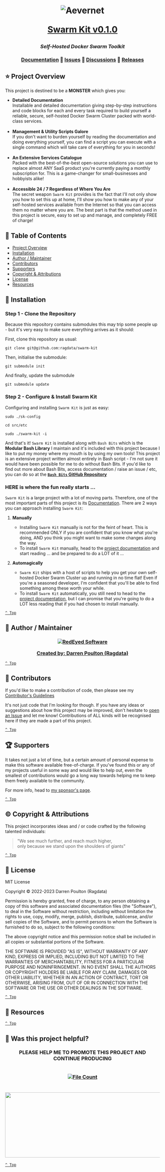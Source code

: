 <h1 align="center">
<img src="https://raw.githubusercontent.com/Ragdata/Ragdata/master/images/logo/banner/SK2-800x400.png" alt="Aevernet">

<a href="https://github.com/aevernet/swarm-kit/releases/tag/v0.1.0">Swarm Kit v0.1.0</a>

</h1>

<h3 align="center"><em>Self-Hosted Docker Swarm Toolkit</em></h3>

<h3 align="center">
<a href="https://github.com/aevernet/swarm-kit/tree/master/docs">Documentation</a>
🔸
<a href="https://github.com/aevernet/swarm-kit/issues">Issues</a>
🔸
<a href="https://github.com/aevernet/swarm-kit/discussions">Discussions</a>
🔸
<a href="https://github.com/aevernet/swarm-kit/releases">Releases</a>
</h3>

<p align="center">
<!-- Uncomment any of the badges below that you think you might like to display on your README -->

[//]: # (<a href="" target="_blank"><img src="https://img.shields.io/github/workflow/status/ragdata/.github/:ci?style=for-the-badge&logo=github" alt="Build"></a>)

[//]: # (&nbsp;)

[//]: # (<a href="" target="_blank"><img src="https://img.shields.io/github/license/ragdata/.github?style=for-the-badge" alt="License"></a>)

[//]: # (&nbsp;)

[//]: # (<a href="" target="_blank"><img src="https://img.shields.io/github/v/release/ragdata/.github?style=for-the-badge&display_name=release&sort=date" alt="Latest Release"></a>)

[//]: # (&nbsp;)

[//]: # (<a href="" target="_blank"><img src="https://img.shields.io/github/release-date/ragdata/.github?style=for-the-badge&display_name=release&sort=date" alt="Latest Release"></a>)

[//]: # (&nbsp;)

[//]: # (<a href="" target="_blank"><img src="https://img.shields.io/github/last-commit/ragdata/.github?style=for-the-badge&display_name=release&sort=date" alt="Latest Release"></a>)

[//]: # (<br>)

[//]: # (<a href="" target="_blank"><img src="https://img.shields.io/github/languages/top/ragdata/.github?style=for-the-badge" alt="Top Language"></a>)

[//]: # (&nbsp;)

[//]: # (<a href="" target="_blank"><img src="https://img.shields.io/github/repo-size/ragdata/.github?style=for-the-badge" alt="Code Size"></a>)

[//]: # (&nbsp;)

[//]: # (<a href="" target="_blank"><img src="https://img.shields.io/github/directory-file-count/ragdata/.github?style=for-the-badge" alt="File Count"></a>)

[//]: # (<br>)

[//]: # (<a href="" target="_blank"><img src="https://img.shields.io/badge/sponsor_this_project-gray?style=for-the-badge&logo=GitHub-Sponsors&logoColor=#white?style=for-the-badge" alt="File Count"></a>)

</p>

## ⭐ Project Overview

This project is destined to be a **MONSTER** which gives you:

- **Detailed Documentation** <br /> Installable and detailed documentation giving step-by-step instructions and code blocks for each and every task required to build yourself a reliable, secure, self-hosted Docker Swarm Cluster packed with world-class services.
<br /><br />
- **Management & Utility Scripts Galore** <br /> If you don't want to burden yourself by reading the documentation and doing everything yourself, you can find a script you can execute with a single command which will take care of everything for you in seconds!
<br /><br />
- **An Extensive Services Catalogue** <br /> Packed with the best-of-the-best open-source solutions you can use to replace almost ANY SaaS product you're currently paying a monthly subscription for.  This is a game-changer for small-businesses and hobbyists alike!
<br /><br />
- **Accessible 24 / 7 Regardless of Where You Are** <br /> The secret weapon `Swarm Kit` provides is the fact that I'll not only show you how to set this up at home, I'll show you how to make any of your self-hosted services available from the Internet so that you can access them no matter where you are.  The best part is that the method used in this project is secure, easy to set up and manage, and completely FREE of charge!

## 📖 Table of Contents

- [Project Overview](#-project-overview)
- [Installation](#-installation)
- [Author / Maintainer](#-author--maintainer)
- [Contributors](#-contributors)
- [Supporters](#-supporters)
- [Copyright & Attributions](#-copyright--attributions)
- [License](#-license)
- [Resources](#-resources)

## 📂 Installation

### Step 1 - Clone the Repository

Because this repository contains submodules this may trip some people up - but it's very easy to make sure everything arrives as it should:

First, clone this repository as usual:

```shell
git clone git@github.com:ragdata/swarm-kit
```

Then, initialise the submodule:

```shell
git submodule init
```

And finally, update the submodule

```shell
git submodule update
```

### Step 2 - Configure & Install Swarm Kit

Configuring and installing `Swarm Kit` is just as easy:

```shell
sudo ./sk-config

cd src/etc

sudo ./swarm-kit -i
```

And that's it!  `Swarm Kit` is installed along with `Bash Bits` which is the **Modular Bash Library** I maintain and it's included with this project because I like to put my money where my mouth is by using my own tools! This project is an extensive project written almost entirely in Bash script - I'm not sure it would have been possible for me to do without Bash Bits. If you'd like to find out more about Bash Bits, access documentation / raise an issue / etc, you can do so at the [**`Bash Bits` GitHub Repository**](https://github.com/ragdata/bash-bits)

### HERE is where the fun really starts ...

`Swarm Kit` is a large project with a lot of moving parts.  Therefore, one of the most important parts of this project is its [Documentation](docs/readme.md).  There are 2 ways you can approach installing `Swarm Kit`:

1. **Manually**
    - Installing `Swarm Kit` manually is not for the feint of heart.  This is recommended ONLY if you are confident that you know what you're doing, AND you think you might want to make some changes along the way.
    - To install `Swarm Kit` manually, head to the [project documentation](docs/readme.md) and start reading ... and be prepared to do a LOT of it ...


2. **Automagically**
    - `Swarm Kit` ships with a host of scripts to help you get your own self-hosted Docker Swarm Cluster up and running in no time flat!  Even if you're a seasoned developer, I'm confident that you'll be able to find something among these worth your while.
    - To install `Swarm Kit` automatically, you still need to head to the [project documentation](docs/readme.md), but I can promise that you're going to do a LOT less reading that if you had chosen to install manually.

[`^ Top`](#-table-of-contents)

## 🚧 Author / Maintainer

<h3 align="center">
<a href="https://github.com/ragdata" target="_blank"><img src="https://raw.githubusercontent.com/Ragdata/Ragdata/master/images/logo/banner/RedEyed-SW-D-800.png" alt="RedEyed Software" />

Created by: Darren Poulton (Ragdata)</a>

</h3>

[`^ Top`](#-table-of-contents)

## 💎 Contributors

If you'd like to make a contribution of code, then please see my [Contributor's Guidelines](.github/CONTRIBUTING.md)

It's not just code that I'm looking for though.  If you have any ideas or suggestions about how this project may be improved, don't hesitate to [open an Issue](https://github.com/aevernet/swarm-kit/issues) and let me know!  Contributions of ALL kinds will be recognised here if they are made a part of this project.

[`^ Top`](#-table-of-contents)

## 🏆 Supporters

It takes not just a lot of time, but a certain amount of personal expense to make this software available free-of-charge.  If you've found this or any of my projects useful in some way and would like to help out, even the smallest of contributions would go a long way towards helping me to keep them freely available to the community.

For more info, head to [my sponsor's page](https://github.com/sponsors/ragdata).

[`^ Top`](#-table-of-contents)


## ©️ Copyright & Attributions

This project incorporates ideas and / or code crafted by the following talented individuals:


> "We see much further, and reach much higher,<br>
> only because we stand upon the shoulders of giants"

[`^ Top`](#-table-of-contents)

## 📄 License

MIT License

Copyright © 2022-2023 Darren Poulton (Ragdata)

Permission is hereby granted, free of charge, to any person obtaining a copy
of this software and associated documentation files (the "Software"), to deal
in the Software without restriction, including without limitation the rights
to use, copy, modify, merge, publish, distribute, sublicense, and/or sell
copies of the Software, and to permit persons to whom the Software is
furnished to do so, subject to the following conditions:

The above copyright notice and this permission notice shall be included in all
copies or substantial portions of the Software.

THE SOFTWARE IS PROVIDED "AS IS", WITHOUT WARRANTY OF ANY KIND, EXPRESS OR
IMPLIED, INCLUDING BUT NOT LIMITED TO THE WARRANTIES OF MERCHANTABILITY,
FITNESS FOR A PARTICULAR PURPOSE AND NONINFRINGEMENT. IN NO EVENT SHALL THE
AUTHORS OR COPYRIGHT HOLDERS BE LIABLE FOR ANY CLAIM, DAMAGES OR OTHER
LIABILITY, WHETHER IN AN ACTION OF CONTRACT, TORT OR OTHERWISE, ARISING FROM,
OUT OF OR IN CONNECTION WITH THE SOFTWARE OR THE USE OR OTHER DEALINGS IN THE
SOFTWARE.


[`^ Top`](#-table-of-contents)


## 📖 Resources

<!-- Include any additional resources that might be useful to someone who is learning about your project -->


[`^ Top`](#-table-of-contents)


## 🎉 Was this project helpful?

<h3 align=center>
PLEASE HELP ME TO PROMOTE THIS PROJECT AND CONTINUE PRODUCING
<br/><br/><br/>
<a href="https://github.com/sponsors/ragdata" target="_blank"><img src="https://img.shields.io/badge/support_this_project-gray?style=for-the-badge&logo=GitHub-Sponsors&logoColor=#white?style=for-the-badge" alt="File Count"></a>
<br/><br/><br/>
<img src="https://raw.githubusercontent.com/Ragdata/Ragdata/master/images/social/howtostar.gif" width="800" height="212" />
</h3>


[`^ Top`](#-table-of-contents)

